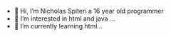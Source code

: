 - 👋 Hi, I’m Nicholas Spiteri a 16 year old programmer 
- 👀 I’m interested in html and java ...
- 🌱 I’m currently learning html...

<!---
NickSp1teri/NickSp1teri is a ✨ special ✨ repository because its `README.md` (this file) appears on your GitHub profile.
You can click the Preview link to take a look at your changes.
--->
